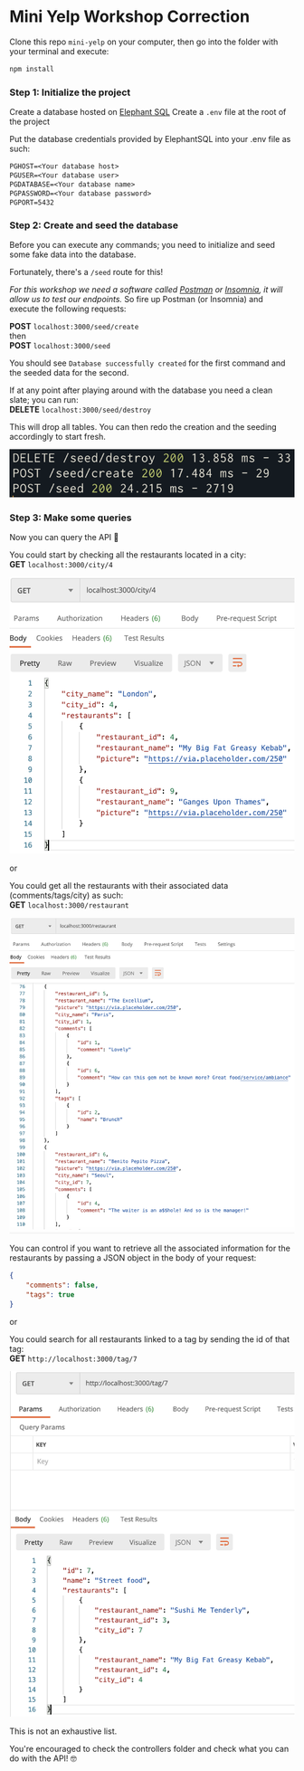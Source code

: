 # Mini Yelp Workshop Correction

Clone this repo `mini-yelp` on your computer, then go into the folder with your terminal and execute:

```sh
npm install
```

### Step 1: Initialize the project

Create a database hosted on [Elephant SQL](https://www.elephantsql.com/)
Create a `.env` file at the root of the project

Put the database credentials provided by ElephantSQL into your .env file as such:
```
PGHOST=<Your database host>
PGUSER=<Your database user>
PGDATABASE=<Your database name>
PGPASSWORD=<Your database password>
PGPORT=5432
```

### Step 2: Create and seed the database

Before you can execute any commands; you need to initialize and seed some fake data into the database.

Fortunately, there's a `/seed` route for this!

_For this workshop we need a software called [Postman](https://www.postman.com/downloads/) or [Insomnia](https://insomnia.rest/), it will allow us to test our endpoints._
So fire up Postman (or Insomnia) and execute the following requests:

**POST** `localhost:3000/seed/create`  
then  
**POST** `localhost:3000/seed`  

You should see `Database successfully created` for the first command and the seeded data for the second.

If at any point after playing around with the database you need a clean slate; you can run:  
**DELETE** `localhost:3000/seed/destroy`

This will drop all tables. You can then redo the creation and the seeding accordingly to start fresh.

![pic](readme/seed.png)

### Step 3: Make some queries

Now you can query the API :partying_face:

You could start by checking all the restaurants located in a city:  
**GET** `localhost:3000/city/4`  

![pic](readme/oneCity.png)

or 

You could get all the restaurants with their associated data (comments/tags/city) as such:  
**GET** `localhost:3000/restaurant`  

![pic](readme/allRestaurants.png)

You can control if you want to retrieve all the associated information for the restaurants by passing a JSON object in the body of your request:  

```JSON
{
    "comments": false,
    "tags": true
}
```

or  

You could search for all restaurants linked to a tag by sending the id of that tag:  
**GET** `http://localhost:3000/tag/7`  

![pic](readme/oneTag.png)

This is not an exhaustive list.  

You're encouraged to check the controllers folder and check what you can do with the API! :nerd_face: